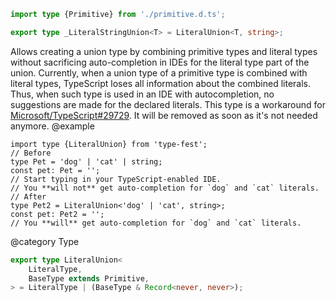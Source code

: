 ``` typescript
import type {Primitive} from './primitive.d.ts';
```

``` typescript
export type _LiteralStringUnion<T> = LiteralUnion<T, string>;
```

Allows creating a union type by combining primitive types and literal types without sacrificing auto-completion in IDEs for the literal type part of the union.
Currently, when a union type of a primitive type is combined with literal types, TypeScript loses all information about the combined literals. Thus, when such type is used in an IDE with autocompletion, no suggestions are made for the declared literals.
This type is a workaround for [Microsoft/TypeScript#29729](https://github.com/Microsoft/TypeScript/issues/29729). It will be removed as soon as it's not needed anymore.
@example

    import type {LiteralUnion} from 'type-fest';
    // Before
    type Pet = 'dog' | 'cat' | string;
    const pet: Pet = '';
    // Start typing in your TypeScript-enabled IDE.
    // You **will not** get auto-completion for `dog` and `cat` literals.
    // After
    type Pet2 = LiteralUnion<'dog' | 'cat', string>;
    const pet: Pet2 = '';
    // You **will** get auto-completion for `dog` and `cat` literals.

@category Type

``` typescript
export type LiteralUnion<
    LiteralType,
    BaseType extends Primitive,
> = LiteralType | (BaseType & Record<never, never>);
```